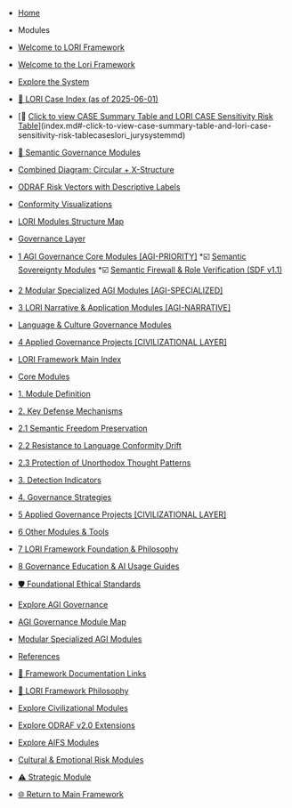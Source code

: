* [Home](/)

* Modules
* [Welcome to LORI Framework](index.md#welcome-to-lori-framework)
* [Welcome to the Lori Framework](index.md#welcome-to-the-lori-framework)
* [Explore the System](index.md#explore-the-system)
* [📕 LORI Case Index (as of 2025-06-01)](index.md#-lori-case-index-as-of-2025-06-01)
* [📂 [Click to view CASE Summary Table and LORI CASE Sensitivity Risk Table](cases/LORI_JurySystem.md)](index.md#-click-to-view-case-summary-table-and-lori-case-sensitivity-risk-tablecaseslori_jurysystemmd)
* [🧩 Semantic Governance Modules](index.md#-semantic-governance-modules)
* [Combined Diagram: Circular + X-Structure](index.md#combined-diagram-circular--x-structure)
* [ODRAF Risk Vectors with Descriptive Labels](index.md#odraf-risk-vectors-with-descriptive-labels)
* [Conformity Visualizations](index.md#conformity-visualizations)
* [LORI Modules Structure Map](index.md#lori-modules-structure-map)
* [Governance Layer](index.md#governance-layer)
* [1 AGI Governance Core Modules [AGI-PRIORITY]](index.md#1-agi-governance-core-modules-agi-priority)
  *☑️ [Semantic Sovereignty Modules](index.md#semantic-sovereignty--defense-modules)
  *☑️ [Semantic Firewall & Role Verification (SDF v1.1)](index.md#semantic-firewall--role-verification-system-sdf-v11)
* [2 Modular Specialized AGI Modules [AGI-SPECIALIZED]](index.md#2-modular-specialized-agi-modules-agi-specialized)
* [3 LORI Narrative & Application Modules [AGI-NARRATIVE]](index.md#3-lori-narrative--application-modules-agi-narrative)
* [Language & Culture Governance Modules](index.md#language--culture-governance-modules)
* [4 Applied Governance Projects [CIVILIZATIONAL LAYER]](index.md#4-applied-governance-projects-civilizational-layer)
* [LORI Framework Main Index](index.md#lori-framework-main-index)
* [Core Modules](index.md#core-modules)
* [1. Module Definition](index.md#1-module-definition)
* [2. Key Defense Mechanisms](index.md#2-key-defense-mechanisms)
* [2.1 Semantic Freedom Preservation](index.md#21-semantic-freedom-preservation)
* [2.2 Resistance to Language Conformity Drift](index.md#22-resistance-to-language-conformity-drift)
* [2.3 Protection of Unorthodox Thought Patterns](index.md#23-protection-of-unorthodox-thought-patterns)
* [3. Detection Indicators](index.md#3-detection-indicators)
* [4. Governance Strategies](index.md#4-governance-strategies)
* [5 Applied Governance Projects [CIVILIZATIONAL LAYER]](index.md#5-applied-governance-projects-civilizational-layer)
* [6 Other Modules & Tools](index.md#6-other-modules--tools)
* [7 LORI Framework Foundation & Philosophy](index.md#7-lori-framework-foundation--philosophy)
* [8 Governance Education & AI Usage Guides](index.md#8-governance-education--ai-usage-guides)
* [🛡️ Foundational Ethical Standards](index.md#-foundational-ethical-standards)
* [Explore AGI Governance](index.md#explore-agi-governance)
* [AGI Governance Module Map](index.md#agi-governance-module-map)
* [Modular Specialized AGI Modules](index.md#modular-specialized-agi-modules)
* [References](index.md#references)
* [📜 Framework Documentation Links](index.md#-framework-documentation-links)
* [📜 LORI Framework Philosophy](index.md#-lori-framework-philosophy)
* [Explore Civilizational Modules](index.md#explore-civilizational-modules)
* [Explore ODRAF v2.0 Extensions](index.md#explore-odraf-v20-extensions)
* [Explore AIFS Modules](index.md#explore-aifs-modules)
* [Cultural & Emotional Risk Modules](index.md#cultural--emotional-risk-modules)
* [⚠️ Strategic Module](index.md#-strategic-module)
* [🌐 Return to Main Framework](index.md#-return-to-main-framework)
